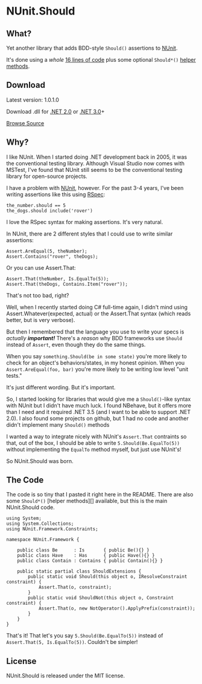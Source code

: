 NUnit.Should
============

What?
-----

Yet another library that adds BDD-style `Should()` assertions to [NUnit][].

It's done using a *whole* [16 lines of code][core] plus some optional `Should*()` [helper methods][helpers].

Download
--------

Latest version: 1.0.1.0

Download .dll for [.NET 2.0][2.0] or [.NET 3.0][3.0]+

[Browse Source][]

Why?
----

I like NUnit.  When I started doing .NET development back in 2005, it was the conventional testing library. 
Although Visual Studio now comes with MSTest, I've found that NUnit still seems to be the conventional testing library 
for open-source projects.

I have a problem with [NUnit][], however.  For the past 3-4 years, I've been writing assertions like this using [RSpec][]:

    the_number.should == 5
    the_dogs.should include('rover')

I love the RSpec syntax for making assertions.  It's very natural.

In NUnit, there are 2 different styles that I could use to write similar assertions:

    Assert.AreEqual(5, theNumber);
    Assert.Contains("rover", theDogs);

Or you can use Assert.That:

    Assert.That(theNumber, Is.EqualTo(5));
    Assert.That(theDogs, Contains.Item("rover"));

That's not too bad, right?

Well, when I recently started doing C# full-time again, I didn't mind using Assert.Whatever(expected, actual) or the Assert.That syntax (which reads better, but is very verbose).

But then I remembered that the language you use to write your specs is *actually __important!__*  There's a *reason* why BDD frameworks use `Should` instead of `Assert`, even though they do the same things.

When you say `something.Should(be in some state)` you're more likely to check for an object's behaviors/states, in my honest opinion.  When you `Assert.AreEqual(foo, bar)` you're more likely to be writing low level "unit tests."

It's just different wording.  But it's important.

So, I started looking for libraries that would give me a `Should()`-like syntax with NUnit but I didn't have much luck.  I found NBehave, but it offers more than I need and it required .NET 3.5 (and I want to be able to support .NET 2.0). 
I also found some projects on github, but 1 had no code and another didn't implement many `Should()` methods

I wanted a way to integrate nicely with NUnit's `Assert.That` contraints so that, out of the box, I should be able to write `5.Should(Be.EqualTo(5))` without implementing the `EqualTo` method myself, but just use NUnit's!

So NUnit.Should was born.

The Code
--------

The code is so tiny that I pasted it right here in the README.  There are also some `Should*()` [helper methods][] available, but this is the main NUnit.Should code.

    using System;
    using System.Collections;
    using NUnit.Framework.Constraints;
    
    namespace NUnit.Framework {
    
        public class Be      : Is       { public Be(){} }
        public class Have    : Has      { public Have(){} }
        public class Contain : Contains { public Contain(){} }
    
        public static partial class ShouldExtensions {
            public static void Should(this object o, IResolveConstraint constraint) {
                Assert.That(o, constraint);
            }   
            public static void ShouldNot(this object o, Constraint constraint) {
                Assert.That(o, new NotOperator().ApplyPrefix(constraint));
            }   
        }   
    }

That's it!  That let's you say `5.Should(Be.EqualTo(5))` instead of `Assert.That(5, Is.EqualTo(5))`.  Couldn't be simpler!

License
-------

NUnit.Should is released under the MIT license.

[NUnit]:   http://nunit.org
[RSpec]:   http://rspec.info
[core]:    https://github.com/remi/NUnit.Should/blob/master/src/NUnit.Should.cs
[helpers]: https://github.com/remi/NUnit.Should/blob/master/src/HelperMethods.cs

[2.0]:           http://github.com/remi/NUnit.Should/raw/1.0.1.0/bin/Release/NET20/NUnit.Should.dll
[3.0]:           http://github.com/remi/NUnit.Should/raw/1.0.1.0/bin/Release/NET30/NUnit.Should.dll
[Browse Source]: http://github.com/remi/NUnit.Should/tree/1.0.1.0
